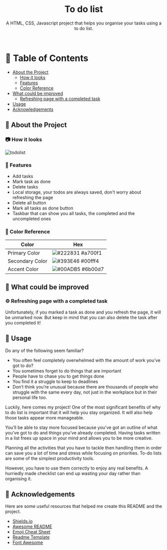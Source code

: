 <!--
Hey, thanks for using the awesome-readme-template template.  
If you have any enhancements, then fork this project and create a pull request 
or just open an issue with the label "enhancement".

Don't forget to give this project a star for additional support ;)
Maybe you can mention me or this repo in the acknowledgements too
-->
<div align="center">
  <h1>To do list</h1>
  
  <p>
    A HTML, CSS, Javascript project that helps you organise your tasks using a to do list.
  </p>
 
</div>

<br />

<!-- Table of Contents -->
# :notebook_with_decorative_cover: Table of Contents

- [About the Project](#star2-about-the-project)
  * [How it looks](#camera-how-it-looks)
  * [Features](#dart-features)
  * [Color Reference](#art-color-reference)
- [What could be improved](#toolbox-what-could-be-improved)
  * [Refreshing page with a completed task](#gear-refreshing-page-with-a-completed-task)
- [Usage](#eyes-usage)
- [Acknowledgements](#gem-acknowledgements)

  

<!-- About the Project -->
## :star2: About the Project


<!-- How it looks -->
### :camera: How it looks

 ![todolist](https://user-images.githubusercontent.com/95059633/215640220-dde534b6-f57d-43d2-9025-41fbe4d1f951.PNG)

<!-- Features -->
### :dart: Features

- Add tasks
- Mark task as done
- Delete tasks
- Local storage, your todos are always saved, don't worry about refreshing the page
- Delete all button
- Mark all tasks as done button
- Taskbar that can show you all tasks, the completed and the uncompleted ones

<!-- Color Reference -->
### :art: Color Reference

| Color             | Hex                                                                |
| ----------------- | ------------------------------------------------------------------ |
| Primary Color | ![#222831](https://via.placeholder.com/10/a700f1?text=+) #a700f1 |
| Secondary Color | ![#393E46](https://via.placeholder.com/10/00fff4?text=+) #00fff4 |
| Accent Color | ![#00ADB5](https://via.placeholder.com/10/6b00d7?text=+) #6b00d7|

<!-- What could be improved -->
## 	:toolbox: What could be improved

<!-- Refreshing page with a completed task -->
### :gear: Refreshing page with a completed task

Unfortunately, if you marked a task as done and you refresh the page, it will be unmarked now. But keep in mind that you can also delete the task after you completed it!


<!-- Usage -->
## :eyes: Usage

Do any of the following seem familiar?

* You often feel completely overwhelmed with the amount of work you’ve got to do?
* You sometimes forget to do things that are important
* People have to chase you to get things done
* You find it a struggle to keep to deadlines
* Don’t think you’re unusual because there are thousands of people who struggle with the same every day, not just in the workplace but in their personal life too. 

Luckily, here comes my project!
One of the most significant benefits of why to do list is important that it will help you stay organized. It will also help those tasks appear more manageable.

You’ll be able to stay more focused because you’ve got an outline of what you’ve got to do and things you’ve already completed. Having tasks written in a list frees up space in your mind and allows you to be more creative.

Planning all the activities that you have to tackle then handling them in order can save you a lot of time and stress while focusing on priorities. To-do lists are some of the simplest productivity tools.

However, you have to use them correctly to enjoy any real benefits. A hurriedly made checklist can end up wasting your day rather than organising it.

<!-- Acknowledgments -->
## :gem: Acknowledgements

Here are some useful resources that helped me create this README and the project.

 - [Shields.io](https://shields.io/)
 - [Awesome README](https://github.com/matiassingers/awesome-readme)
 - [Emoji Cheat Sheet](https://github.com/ikatyang/emoji-cheat-sheet/blob/master/README.md#travel--places)
 - [Readme Template](https://github.com/othneildrew/Best-README-Template)
 - [Font Awesome](https://fontawesome.com/)
